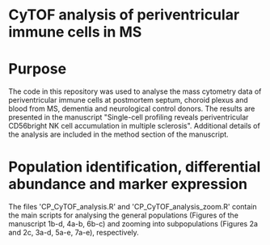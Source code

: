 # CyTOF analysis of periventricular immune cells in MS

# Purpose

The code in this repository was used to analyse the mass cytometry data of periventricular immune cells at postmortem septum, choroid plexus and blood from MS, dementia and neurological control donors. The results are presented in the manuscript "Single-cell profiling reveals periventricular CD56bright NK cell accumulation in multiple sclerosis". Additional details of the analysis are included in the method section of the manuscript.



# Population identification, differential abundance and marker expression
The files 'CP_CyTOF_analysis.R' and 'CP_CyTOF_analysis_zoom.R' contain the main scripts for analysing the general populations (Figures of the manuscript 1b-d, 4a-b, 6b-c) and zooming into subpopulations (Figures 2a and 2c, 3a-d, 5a-e, 7a-e), respectively.
